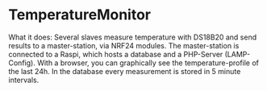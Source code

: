 # TemperatureMonitor

What it does:
Several slaves measure temperature with DS18B20 and send results to a master-station, via NRF24 modules. The master-station is connected to a Raspi, which hosts a database and a PHP-Server (LAMP-Config). With a browser, you can graphically see the temperature-profile of the last 24h. In the database every measurement is stored in 5 minute intervals.
